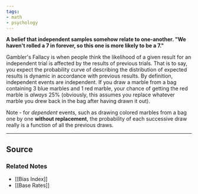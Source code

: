 ```yaml
---
tags:
- math
- psychology
---
```

**A belief that independent samples somehow relate to one-another. "We haven't rolled a 7 in forever, so this one is more likely to be a 7."**

Gambler's Fallacy is when people think the likelihood of a given result for an independent trial is affected by the results of previous trials. That is to say, you expect the probability curve of describing the distribution of expected results is dynamic in accordance with previous results. By definition, independent events are independent. If you draw a marble from a bag containing 3 blue marbles and 1 red marble, your chance of getting the red marble is *always* 25% (obviously, this assumes you replace whatever marble you drew back in the bag after having drawn it out).

Note - for *dependent* events, such as drawing colored marbles from a bag one by one **without replacement**, the probability of each successive draw really is a function of all the previous draws.

---

## Source


### Related Notes
- [[Bias Index]] 
- [[Base Rates]]